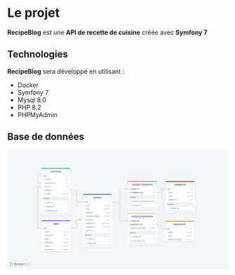 #  Le projet

**RecipeBlog** est une **API de recette de cuisine** créée avec **Symfony 7**

## Technologies

**RecipeBlog** sera développé en utilisant :

- Docker
- Symfony 7
- Mysql 8.0
- PHP 8.2
- PHPMyAdmin

## Base de données

![Database](/assets/images/database.png)
